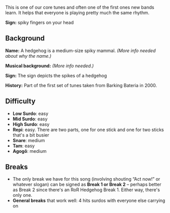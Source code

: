 This is one of our core tunes and often one of the first ones new bands learn. It helps that everyone is playing pretty much the same rhythm.

**Sign:** spiky fingers on your head

## Background

**Name:** A hedgehog is a medium-size spiky mammal. *(More info needed about why the name.)*

**Musical background:** *(More info needed.)*

**Sign:** The sign depicts the spikes of a hedgehog

**History:** Part of the first set of tunes taken from Barking Bateria in 2000.

## Difficulty

* **Low Surdo**: easy
* **Mid Surdo**: easy
* **High Surdo**: easy
* **Repi**: easy. There are two parts, one for one stick and one for two sticks that's a bit busier 
* **Snare**: medium
* **Tam**: easy
* **Agogô**: medium

## Breaks

* The only break we have for this song (involving shouting “Act now!” or whatever slogan) can be signed as **Break 1 or Break 2** – perhaps better as Break 2 since there's an RoR Hedgehog Break 1. Either way, there's only one.
* **General breaks** that work well: 4 hits surdos with everyone else carrying on
